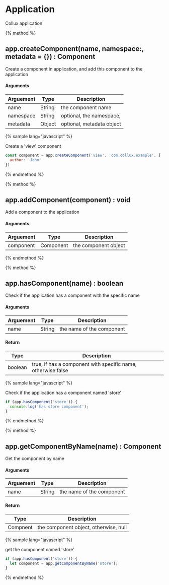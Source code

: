 # Application

Collux application

{% method %}
## app.createComponent(name, namespace:, metadata = {}) : Component

Create a component in application, and add this component to the application

#### Arguments
| Arguement | Type | Description |
| -- | -- | -- |
| name | String | the component name |
| namespace | String | optional, the namespace,  |
| metadata | Object | optional, metadata object |

{% sample lang="javascript" %}

Create a 'view' component

```javascript
const component = app.createComponent('view', 'com.collux.example', {
  author: 'John'
})
```

{% endmethod %}


{% method %}
## app.addComponent(component) : void

Add a component to the application

#### Arguments
| Arguement | Type | Description |
| -- | -- | -- |
| component | Component | the component object |

{% endmethod %}

{% method %}
## app.hasComponent(name) : boolean

Check if the application has a component with the specific name

#### Arguments
| Arguement | Type | Description |
| -- | -- | -- |
| name | String | the name of the component |

#### Return

| Type | Description |
| -- | -- |
| boolean | true, if has a component with specific name, otherwise false |


{% sample lang="javascript" %}

Check if the application has a component named 'store'

```javascript
if (app.hasComponent('store')) {
  console.log('has store component');
}
```

{% endmethod %}

{% method %}
## app.getComponentByName(name) : Component

Get the component by name

#### Arguments
| Arguement | Type | Description |
| -- | -- | -- |
| name | String | the name of the component |


#### Return

| Type | Description |
| -- | -- |
| Compnent | the component object, otherwise, null |


{% sample lang="javascript" %}

get the component named 'store'

```javascript
if (app.hasComponent('store')) {
  let component = app.getComponentByName('store');
}
```

{% endmethod %}

&nbsp;

&nbsp;

&nbsp;
